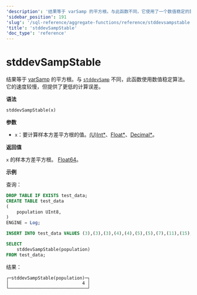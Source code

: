 ```yaml
---
'description': '结果等于 varSamp 的平方根。与此函数不同，它使用了一个数值稳定的算法。'
'sidebar_position': 191
'slug': '/sql-reference/aggregate-functions/reference/stddevsampstable'
'title': 'stddevSampStable'
'doc_type': 'reference'
---
```



# stddevSampStable

结果等于 [varSamp](../../../sql-reference/aggregate-functions/reference/varsamp.md) 的平方根。与 [`stddevSamp`](../reference/stddevsamp.md) 不同，此函数使用数值稳定算法。它的速度较慢，但提供了更低的计算误差。

**语法**

```sql
stddevSampStable(x)
```

**参数**

- `x`：要计算样本方差平方根的值。[(U)Int*](../../data-types/int-uint.md)、[Float*](../../data-types/float.md)、[Decimal*](../../data-types/decimal.md)。

**返回值**

`x` 的样本方差平方根。 [Float64](../../data-types/float.md)。

**示例**

查询：

```sql
DROP TABLE IF EXISTS test_data;
CREATE TABLE test_data
(
    population UInt8,
)
ENGINE = Log;

INSERT INTO test_data VALUES (3),(3),(3),(4),(4),(5),(5),(7),(11),(15);

SELECT
    stddevSampStable(population)
FROM test_data;
```

结果：

```response
┌─stddevSampStable(population)─┐
│                            4 │
└──────────────────────────────┘
```
